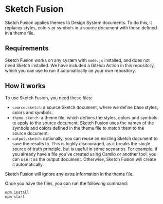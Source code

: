 # Sketch Fusion

Sketch Fusion applies themes to Design System documents.
To do this, it replaces styles, colors or symbols in a source document with those defined in a theme file.

## Requirements

Sketch Fusion works on any system with `node.js` installed, and does not need Sketch installed. We have included a GitHub Action in this repository, which you can use to run it automatically on your own repository.

## How it works

To use Sketch Fusion, you need these files:

- `source.sketch`: a source Sketch document, where we define base styles, colors and symbols.
- `theme.sketch`: a theme file, which defines the styles, colors and symbols to apply to the source document. Sketch Fusion uses the names of the symbols and colors defined in the theme file to match them to the source document.
- `output.sketch`: optionally, you can reuse an existing Sketch document to save the results to. This is highly discouraged, as it breaks the single source of truth principle, but is useful in some scenarios. For example, if you already have a file you've created using Camilo or another tool, you can use it as the output document. Otherwise, Sketch Fusion will create it automatically.

Sketch Fusion will ignore any extra information in the theme file.

Once you have the files, you can run the following command:

```bash
npm install
npm start
```
